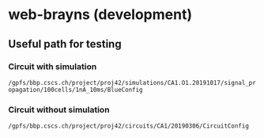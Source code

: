 # web-brayns (development)
## Useful path for testing

### Circuit with simulation
`/gpfs/bbp.cscs.ch/project/proj42/simulations/CA1.O1.20191017/signal_propagation/100cells/1nA_10ms/BlueConfig`

### Circuit without simulation
`/gpfs/bbp.cscs.ch/project/proj42/circuits/CA1/20190306/CircuitConfig`
